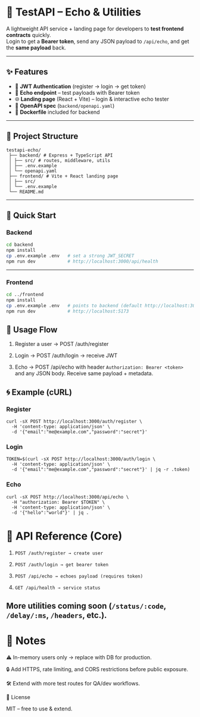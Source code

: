 # 🧪 TestAPI – Echo & Utilities

A lightweight API service + landing page for developers to **test frontend contracts** quickly.  
Login to get a **Bearer token**, send any JSON payload to `/api/echo`, and get the **same payload** back.

---

## ✨ Features
- 🔑 **JWT Authentication** (register → login → get token)  
- 📡 **Echo endpoint** – test payloads with Bearer token  
- 🌐 **Landing page** (React + Vite) – login & interactive echo tester  
- 📜 **OpenAPI spec** (`backend/openapi.yaml`)  
- 🐳 **Dockerfile** included for backend  

---

## 📂 Project Structure
```
testapi-echo/
 ├── backend/ # Express + TypeScript API
 │ ├── src/ # routes, middleware, utils
 │ ├── .env.example
 │ └── openapi.yaml
 ├── frontend/ # Vite + React landing page
 │ ├── src/
 │ └── .env.example
 └── README.md
```



---

## 🚀 Quick Start

### Backend
```bash
cd backend
npm install
cp .env.example .env   # set a strong JWT_SECRET
npm run dev            # http://localhost:3000/api/health
```
---


### Frontend
```bash
cd ../frontend
npm install
cp .env.example .env   # points to backend (default http://localhost:3000)
npm run dev            # http://localhost:5173
```

## 🔧 Usage Flow

1. Register a user → POST /auth/register

2. Login → POST /auth/login → receive JWT

3. Echo → POST /api/echo with header
```Authorization: Bearer <token>```
and any JSON body.
Receive same payload + metadata.


## 🌀 Example (cURL)
### Register
```
curl -sX POST http://localhost:3000/auth/register \
  -H 'content-type: application/json' \
  -d '{"email":"me@example.com","password":"secret"}'
```
### Login
```
TOKEN=$(curl -sX POST http://localhost:3000/auth/login \
  -H 'content-type: application/json' \
  -d '{"email":"me@example.com","password":"secret"}' | jq -r .token)
```
### Echo
```
curl -sX POST http://localhost:3000/api/echo \
  -H "authorization: Bearer $TOKEN" \
  -H 'content-type: application/json' \
  -d '{"hello":"world"}' | jq .
```


# 📖 API Reference (Core)

1. `POST /auth/register → create user`

2. `POST /auth/login → get bearer token`

3. `POST /api/echo → echoes payload (requires token)`

4. `GET /api/health → service status`

More utilities coming soon (`/status/:code`, `/delay/:ms`, `/headers`, etc.).
---

# 📌 Notes

⚠️ In-memory users only → replace with DB for production.

🔒 Add HTTPS, rate limiting, and CORS restrictions before public exposure.

🛠 Extend with more test routes for QA/dev workflows.

📜 License

MIT
 – free to use & extend.

 


